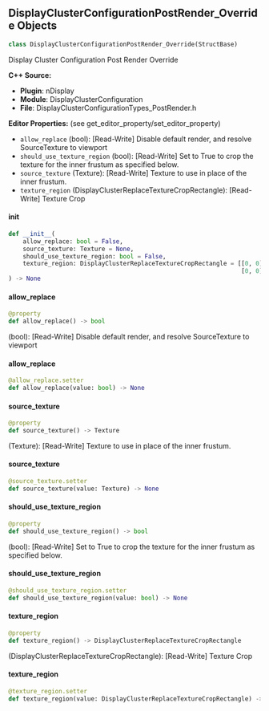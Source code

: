 ## DisplayClusterConfigurationPostRender_Override Objects

```python
class DisplayClusterConfigurationPostRender_Override(StructBase)
```

Display Cluster Configuration Post Render Override

**C++ Source:**

- **Plugin**: nDisplay
- **Module**: DisplayClusterConfiguration
- **File**: DisplayClusterConfigurationTypes_PostRender.h

**Editor Properties:** (see get_editor_property/set_editor_property)

- ``allow_replace`` (bool):  [Read-Write] Disable default render, and resolve SourceTexture to viewport
- ``should_use_texture_region`` (bool):  [Read-Write] Set to True to crop the texture for the inner frustum as specified below.
- ``source_texture`` (Texture):  [Read-Write] Texture to use in place of the inner frustum.
- ``texture_region`` (DisplayClusterReplaceTextureCropRectangle):  [Read-Write] Texture Crop

<a id="unreal.DisplayClusterConfigurationPostRender_Override.__init__"></a>

#### __init__

```python
def __init__(
    allow_replace: bool = False,
    source_texture: Texture = None,
    should_use_texture_region: bool = False,
    texture_region: DisplayClusterReplaceTextureCropRectangle = [[0, 0],
                                                                 [0, 0]]
) -> None
```

<a id="unreal.DisplayClusterConfigurationPostRender_Override.allow_replace"></a>

#### allow_replace

```python
@property
def allow_replace() -> bool
```

(bool):  [Read-Write] Disable default render, and resolve SourceTexture to viewport

<a id="unreal.DisplayClusterConfigurationPostRender_Override.allow_replace"></a>

#### allow_replace

```python
@allow_replace.setter
def allow_replace(value: bool) -> None
```

<a id="unreal.DisplayClusterConfigurationPostRender_Override.source_texture"></a>

#### source_texture

```python
@property
def source_texture() -> Texture
```

(Texture):  [Read-Write] Texture to use in place of the inner frustum.

<a id="unreal.DisplayClusterConfigurationPostRender_Override.source_texture"></a>

#### source_texture

```python
@source_texture.setter
def source_texture(value: Texture) -> None
```

<a id="unreal.DisplayClusterConfigurationPostRender_Override.should_use_texture_region"></a>

#### should_use_texture_region

```python
@property
def should_use_texture_region() -> bool
```

(bool):  [Read-Write] Set to True to crop the texture for the inner frustum as specified below.

<a id="unreal.DisplayClusterConfigurationPostRender_Override.should_use_texture_region"></a>

#### should_use_texture_region

```python
@should_use_texture_region.setter
def should_use_texture_region(value: bool) -> None
```

<a id="unreal.DisplayClusterConfigurationPostRender_Override.texture_region"></a>

#### texture_region

```python
@property
def texture_region() -> DisplayClusterReplaceTextureCropRectangle
```

(DisplayClusterReplaceTextureCropRectangle):  [Read-Write] Texture Crop

<a id="unreal.DisplayClusterConfigurationPostRender_Override.texture_region"></a>

#### texture_region

```python
@texture_region.setter
def texture_region(value: DisplayClusterReplaceTextureCropRectangle) -> None
```

<a id="unreal.DisplayClusterConfigurationICVFX_ChromakeyMarkers"></a>